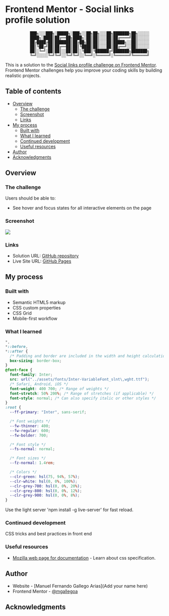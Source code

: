 # Frontend Mentor - Social links profile solution

               ███╗░░░███╗░█████╗░███╗░░██╗██╗░░░██╗███████╗██╗░░░░░
               ████╗░████║██╔══██╗████╗░██║██║░░░██║██╔════╝██║░░░░░
               ██╔████╔██║███████║██╔██╗██║██║░░░██║█████╗░░██║░░░░░
               ██║╚██╔╝██║██╔══██║██║╚████║██║░░░██║██╔══╝░░██║░░░░░
               ██║░╚═╝░██║██║░░██║██║░╚███║╚██████╔╝███████╗███████╗
               ╚═╝░░░░░╚═╝╚═╝░░╚═╝╚═╝░░╚══╝░╚═════╝░╚══════╝╚══════╝

This is a solution to the [Social links profile challenge on Frontend Mentor](https://www.frontendmentor.io/challenges/social-links-profile-UG32l9m6dQ). Frontend Mentor challenges help you improve your coding skills by building realistic projects.

## Table of contents

- [Overview](#overview)
  - [The challenge](#the-challenge)
  - [Screenshot](#screenshot)
  - [Links](#links)
- [My process](#my-process)
  - [Built with](#built-with)
  - [What I learned](#what-i-learned)
  - [Continued development](#continued-development)
  - [Useful resources](#useful-resources)
- [Author](#author)
- [Acknowledgments](#acknowledgments)

## Overview

### The challenge

Users should be able to:

- See hover and focus states for all interactive elements on the page

### Screenshot

![](./screenshot.jpg)

### Links

- Solution URL: [GitHub repository](https://github.com/mgallegoa/mgallegoa.github.io/tree/main/fem/4_N_social-links-profile-main)
- Live Site URL: [GitHub Pages](https://mgallegoa.github.io/fem/4_N_social-links-profile-main/index.html)

## My process

### Built with

- Semantic HTML5 markup
- CSS custom properties
- CSS Grid
- Mobile-first workflow

### What I learned

```css
*,
*::before,
*::after {
  /* Padding and border are included in the width and height calculations */
  box-sizing: border-box;
}
@font-face {
  font-family: Inter;
  src: url("../assets/fonts/Inter-VariableFont_slnt\,wght.ttf");
  /* Safari, Android, iOS */
  font-weight: 400 700; /* Range of weights */
  font-stretch: 50% 200%; /* Range of stretches (if applicable) */
  font-style: normal; /* Can also specify italic or other styles */
}
:root {
  --ff-primary: "Inter", sans-serif;

  /* Font weights */
  --fw-thinner: 400;
  --fw-regular: 600;
  --fw-bolder: 700;

  /* Font style */
  --fs-normal: normal;

  /* Font sizes */
  --fz-normal: 1.4rem;

  /* Colors */
  --clr-green: hsl(75, 94%, 57%);
  --clr-white: hsl(0, 0%, 100%);
  --clr-grey-700: hsl(0, 0%, 20%);
  --clr-grey-800: hsl(0, 0%, 12%);
  --clr-grey-900: hsl(0, 0%, 8%);
}
```

Use the light server 'npm install -g live-server' for fast reload.

### Continued development

CSS tricks and best practices in front end

### Useful resources

- [Mozilla web page for documentation](https://developer.mozilla.org/en-US/docs/Web/CSS/font-style) - Learn about css specification.

## Author

- Website - [Manuel Fernando Gallego Arias](Add your name here)
- Frontend Mentor - [@mgallegoa](https://www.frontendmentor.io/profile/mgallegoa)

## Acknowledgments
